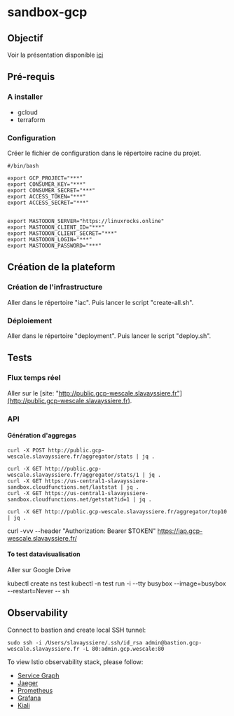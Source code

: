 # sandbox-gcp

## Objectif

Voir la présentation disponible [ici](perdu.com)

## Pré-requis

### A installer

- gcloud
- terraform

### Configuration

Créer le fichier de configuration dans le répertoire racine du projet.

```language-bash
#/bin/bash

export GCP_PROJECT="***"
export CONSUMER_KEY="***"
export CONSUMER_SECRET="***"
export ACCESS_TOKEN="***"
export ACCESS_SECRET="***"


export MASTODON_SERVER="https://linuxrocks.online"
export MASTODON_CLIENT_ID="***"
export MASTODON_CLIENT_SECRET="***"
export MASTODON_LOGIN="***"
export MASTODON_PASSWORD="***"
```

## Création de la plateform

### Création de l'infrastructure

Aller dans le répertoire "iac". Puis lancer le script "create-all.sh".

### Déploiement

Aller dans le répertoire "deployment". Puis lancer le script "deploy.sh".

## Tests

### Flux temps réel

Aller sur le [site: "http://public.gcp-wescale.slavayssiere.fr"](http://public.gcp-wescale.slavayssiere.fr).

### API

#### Génération d'aggregas

```language-bash
curl -X POST http://public.gcp-wescale.slavayssiere.fr/aggregator/stats | jq .
```

```language-bash
curl -X GET http://public.gcp-wescale.slavayssiere.fr/aggregator/stats/1 | jq .
curl -X GET https://us-central1-slavayssiere-sandbox.cloudfunctions.net/laststat | jq .
curl -X GET https://us-central1-slavayssiere-sandbox.cloudfunctions.net/getstat?id=1 | jq .
```

```language-bash
curl -X GET http://public.gcp-wescale.slavayssiere.fr/aggregator/top10 | jq .
```

curl -vvv --header "Authorization: Bearer $TOKEN" https://iap.gcp-wescale.slavayssiere.fr/

#### To test datavisualisation

Aller sur Google Drive

kubectl create ns test
kubectl -n test run -i --tty busybox --image=busybox --restart=Never -- sh

## Observability

Connect to bastion and create local SSH tunnel:

```language-bash
sudo ssh -i /Users/slavayssiere/.ssh/id_rsa admin@bastion.gcp-wescale.slavayssiere.fr -L 80:admin.gcp.wescale:80
```

To view Istio observability stack, please follow: 

- [Service Graph](http://servicegraph.localhost/force/forcegraph.html)
- [Jaeger](http://jaeger.localhost)
- [Prometheus](http://prometheus.localhost)
- [Grafana](http://grafana.localhost)
- [Kiali](http://kiali.localhost)
